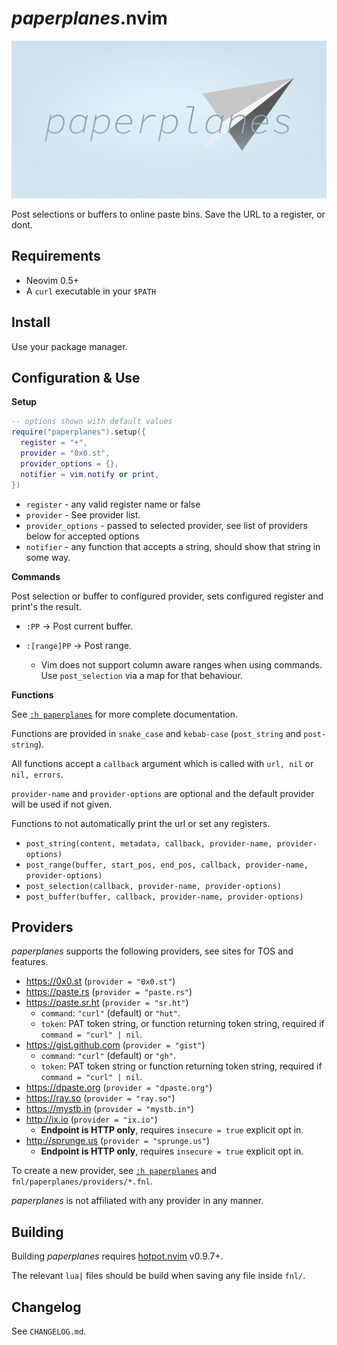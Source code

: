 # _paperplanes_.nvim

![paperplanes Logo](images/logo.png)

Post selections or buffers to online paste bins. Save the URL to a register, or
dont.

## Requirements

- Neovim 0.5+
- A `curl` executable in your `$PATH`

## Install

Use your package manager.

## Configuration & Use

**Setup**

```lua
-- options shown with default values
require("paperplanes").setup({
  register = "+",
  provider = "0x0.st",
  provider_options = {},
  notifier = vim.notify or print,
})
```

- `register` - any valid register name or false
- `provider` - See provider list.
- `provider_options` - passed to selected provider, see list of providers below for accepted options
- `notifier` - any function that accepts a string, should show that string in some way.

**Commands**

Post selection or buffer to configured provider, sets configured register and
print's the result.

- `:PP` -> Post current buffer.

- `:[range]PP` -> Post range.
  - Vim does not support column aware ranges when using commands. Use
    `post_selection` via a map for that behaviour.

**Functions**

See [`:h paperplanes`](doc/paperplanes.txt) for more complete documentation.

Functions are provided in `snake_case` and `kebab-case` (`post_string` and
`post-string`).

All functions accept a `callback` argument which is called with `url, nil` or
`nil, errors`.

`provider-name` and `provider-options` are optional and the default provider
will be used if not given.

Functions to not automatically print the url or set any registers.

- `post_string(content, metadata, callback, provider-name, provider-options)`
- `post_range(buffer, start_pos, end_pos, callback, provider-name, provider-options)`
- `post_selection(callback, provider-name, provider-options)`
- `post_buffer(buffer, callback, provider-name, provider-options)`

## Providers

_paperplanes_ supports the following providers, see sites for TOS and
features.

- https://0x0.st (`provider = "0x0.st"`)
- https://paste.rs (`provider = "paste.rs"`)
- https://paste.sr.ht (`provider = "sr.ht"`)
  - `command`: `"curl"` (default) or `"hut"`.
  - `token`: PAT token string, or function returning token string, required if `command = "curl" | nil`.
- https://gist.github.com (`provider = "gist"`)
  - `command`: `"curl"` (default) or `"gh"`.
  - `token`: PAT token string or function returning token string, required if `command = "curl" | nil`.
- https://dpaste.org (`provider = "dpaste.org"`)
- https://ray.so (`provider = "ray.so"`)
- https://mystb.in (`provider = "mystb.in"`)
- http://ix.io (`provider = "ix.io"`)
  - **Endpoint is HTTP only**, requires `insecure = true` explicit opt in.
- http://sprunge.us (`provider = "sprunge.us"`)
  - **Endpoint is HTTP only**, requires `insecure = true` explicit opt in.

To create a new provider, see [`:h paperplanes`](doc/paperplanes.txt) and
`fnl/paperplanes/providers/*.fnl`.

_paperplanes_ is not affiliated with any provider in any manner.

## Building

Building _paperplanes_ requires [hotpot.nvim](https://github.com/rktjmp/hotpot.nvim) v0.9.7+.

The relevant `lua|` files should be build when saving any file inside `fnl/`.

## Changelog

See `CHANGELOG.md`.
